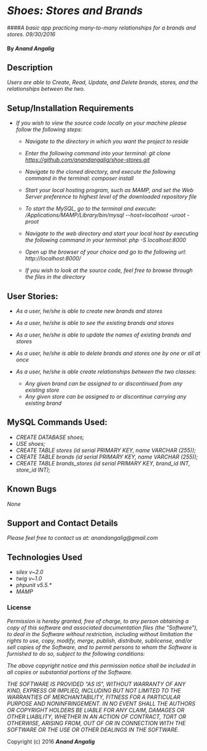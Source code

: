 # _Shoes: Stores and Brands_

####_A basic app practicing many-to-many relationships for a brands and stores. 09/30/2016_

#### By _**Anand Angalig**_


## Description

_Users are able to Create, Read, Update, and Delete brands, stores, and the relationships between the two._


## Setup/Installation Requirements

* _If you wish to view the source code locally on your machine please follow the following steps:_

    * _Navigate to the directory in which you want the project to reside_

    * _Enter the following command into your terminal:_
        _git clone https://github.com/anandangalig/shoe-stores.git_

    * _Navigate to the cloned directory, and execute the following command in the terminal:_
          _composer install_

    * _Start your local hosting program, such as MAMP, and set the Web Server preference to highest level of the  downloaded repository file_

    * _To start the MySQL, go to the terminal and execute:_
        _/Applications/MAMP/Library/bin/mysql --host=localhost -uroot -proot_

    * _Navigate to the web directory and start your local host by executing the following command in your terminal:_
          _php -S localhost:8000_

    * _Open up the browser of your choice and go to the following url:_
          _http://localhost:8000/_

    * _If you wish to look at the source code, feel free to browse through the files in the directory_


## User Stories:

* _As a user, he/she is able to create new brands and stores_

* _As a user, he/she is able to see the existing brands and stores_

* _As a user, he/she is able to update the names of existing brands and stores_

* _As a user, he/she is able to delete brands and stores one by one or all at once_

* _As a user, he/she is able create relationships between the two classes:_
    * _Any given brand can be assigned to or discontinued from any existing store_
    * _Any given store can be assigned to or discontinue carrying any existing brand_





## MySQL Commands Used:

* _CREATE DATABASE shoes;_
* _USE shoes;_
* _CREATE TABLE stores (id serial PRIMARY KEY, name VARCHAR (255));_
* _CREATE TABLE brands (id serial PRIMARY KEY, name VARCHAR (255));_
* _CREATE TABLE brands_stores (id serial PRIMARY KEY, brand_id INT, store_id INT);_


## Known Bugs

_None_


## Support and Contact Details

_Please feel free to contact us at:_
    _anandangalig@gmail.com_

## Technologies Used

* _silex v~2.0_
* _twig v~1.0_
* _phpunit v5.5.*_
* _MAMP_



### License
_Permission is hereby granted, free of charge, to any person obtaining a copy of this software and associated documentation files (the "Software"), to deal in the Software without restriction, including without limitation the rights to use, copy, modify, merge, publish, distribute, sublicense, and/or sell copies of the Software, and to permit persons to whom the Software is furnished to do so, subject to the following conditions:_

_The above copyright notice and this permission notice shall be included in all copies or substantial portions of the Software._

_THE SOFTWARE IS PROVIDED "AS IS", WITHOUT WARRANTY OF ANY KIND, EXPRESS OR IMPLIED, INCLUDING BUT NOT LIMITED TO THE WARRANTIES OF MERCHANTABILITY, FITNESS FOR A PARTICULAR PURPOSE AND NONINFRINGEMENT. IN NO EVENT SHALL THE AUTHORS OR COPYRIGHT HOLDERS BE LIABLE FOR ANY CLAIM, DAMAGES OR OTHER LIABILITY, WHETHER IN AN ACTION OF CONTRACT, TORT OR OTHERWISE, ARISING FROM, OUT OF OR IN CONNECTION WITH THE SOFTWARE OR THE USE OR OTHER DEALINGS IN THE SOFTWARE._

Copyright (c) 2016 **_Anand Angalig_**
